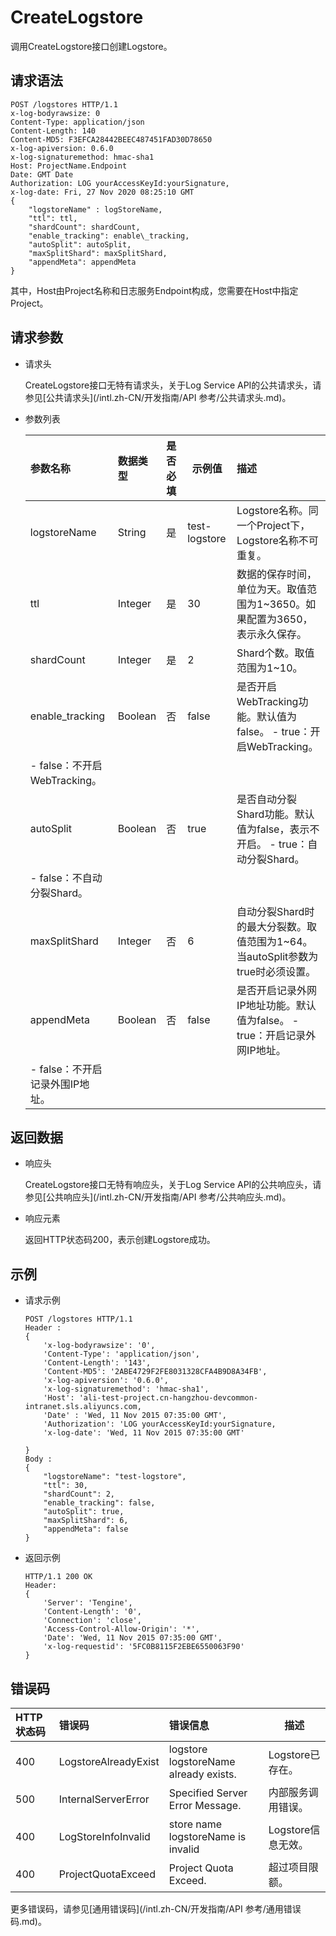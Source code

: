 # CreateLogstore

调用CreateLogstore接口创建Logstore。

## 请求语法

```
POST /logstores HTTP/1.1
x-log-bodyrawsize: 0
Content-Type: application/json
Content-Length: 140
Content-MD5: F3EFCA28442BEEC487451FAD30D78650
x-log-apiversion: 0.6.0
x-log-signaturemethod: hmac-sha1
Host: ProjectName.Endpoint
Date: GMT Date
Authorization: LOG yourAccessKeyId:yourSignature,
x-log-date: Fri, 27 Nov 2020 08:25:10 GMT
{
    "logstoreName" : logStoreName,
    "ttl": ttl,
    "shardCount": shardCount,
    "enable_tracking": enable\_tracking,
    "autoSplit": autoSplit,
    "maxSplitShard": maxSplitShard,
    "appendMeta": appendMeta
}
```

其中，Host由Project名称和日志服务Endpoint构成，您需要在Host中指定Project。

## 请求参数

-   请求头

    CreateLogstore接口无特有请求头，关于Log Service API的公共请求头，请参见[公共请求头](/intl.zh-CN/开发指南/API 参考/公共请求头.md)。

-   参数列表

    |参数名称|数据类型|是否必填|示例值|描述|
    |:---|:---|:---|---|:-|
    |logstoreName|String|是|test-logstore|Logstore名称。同一个Project下，Logstore名称不可重复。|
    |ttl|Integer|是|30|数据的保存时间，单位为天。取值范围为1~3650。如果配置为3650，表示永久保存。|
    |shardCount|Integer|是|2|Shard个数。取值范围为1~10。|
    |enable\_tracking|Boolean|否|false|是否开启WebTracking功能。默认值为false。    -   true：开启WebTracking。
    -   false：不开启WebTracking。 |
    |autoSplit|Boolean|否|true|是否自动分裂Shard功能。默认值为false，表示不开启。    -   true：自动分裂Shard。
    -   false：不自动分裂Shard。 |
    |maxSplitShard|Integer|否|6|自动分裂Shard时的最大分裂数。取值范围为1~64。当autoSplit参数为true时必须设置。|
    |appendMeta|Boolean|否|false|是否开启记录外网IP地址功能。默认值为false。    -   true：开启记录外网IP地址。
    -   false：不开启记录外围IP地址。 |


## 返回数据

-   响应头

    CreateLogstore接口无特有响应头，关于Log Service API的公共响应头，请参见[公共响应头](/intl.zh-CN/开发指南/API 参考/公共响应头.md)。

-   响应元素

    返回HTTP状态码200，表示创建Logstore成功。


## 示例

-   请求示例

    ```
    POST /logstores HTTP/1.1
    Header :
    {
        'x-log-bodyrawsize': '0',
        'Content-Type': 'application/json',
        'Content-Length': '143',
        'Content-MD5': '2ABE4729F2FE8031328CFA4B9D8A34FB',
        'x-log-apiversion': '0.6.0',
        'x-log-signaturemethod': 'hmac-sha1',
        'Host': 'ali-test-project.cn-hangzhou-devcommon-intranet.sls.aliyuncs.com,
        'Date' : 'Wed, 11 Nov 2015 07:35:00 GMT',
        'Authorization': 'LOG yourAccessKeyId:yourSignature,
        'x-log-date': 'Wed, 11 Nov 2015 07:35:00 GMT'
    
    }
    Body : 
    {
        "logstoreName": "test-logstore",
        "ttl": 30,
        "shardCount": 2,
        "enable_tracking": false,
        "autoSplit": true,
        "maxSplitShard": 6,
        "appendMeta": false
    }
    ```

-   返回示例

    ```
    HTTP/1.1 200 OK
    Header:
    {
        'Server': 'Tengine',
        'Content-Length': '0',
        'Connection': 'close', 
        'Access-Control-Allow-Origin': '*', 
        'Date': 'Wed, 11 Nov 2015 07:35:00 GMT', 
        'x-log-requestid': '5FC0B8115F2EBE6550063F90'
    }
    ```


## 错误码

|HTTP状态码|错误码|错误信息|描述|
|:------|:--|:---|--|
|400|LogstoreAlreadyExist|logstore logstoreName already exists.|Logstore已存在。|
|500|InternalServerError|Specified Server Error Message.|内部服务调用错误。|
|400|LogStoreInfoInvalid|store name logstoreName is invalid|Logstore信息无效。|
|400|ProjectQuotaExceed|Project Quota Exceed.|超过项目限额。|

更多错误码，请参见[通用错误码](/intl.zh-CN/开发指南/API 参考/通用错误码.md)。

